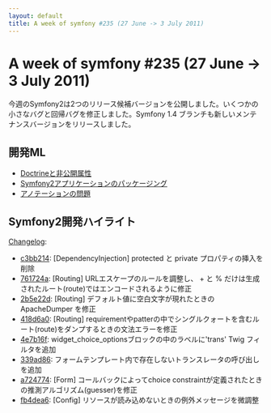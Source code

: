 ```yaml
---
layout: default
title: A week of symfony #235 (27 June -> 3 July 2011)
---
```


A week of symfony #235 (27 June -> 3 July 2011)
===============================================

今週のSymfony2は2つのリリース候補バージョンを公開しました。いくつかの小さなバグと回帰バグを修正しました。Symfony 1.4 ブランチも新しいメンテナンスバージョンをリリースしました。
 
開発ML
------------------------

  * [Doctrineと非公開属性](https://groups.google.com/forum/#!topic/symfony-devs/tDmPMR-RHiw)
  * [Symfony2アプリケーションのパッケージング](https://groups.google.com/forum/#!topic/symfony-devs/7obkjZo-0Kw)
  * [アノテーションの問題](https://groups.google.com/forum/#!topic/symfony-devs/iGmw0ply2Wc)

Symfony2開発ハイライト
-------------------------------

[Changelog](http://github.com/symfony/symfony/commits/master):

  * [c3bb214](http://github.com/symfony/symfony/commit/c3bb214e94c1a76a796ff05cb3b001f373ce3116 "c3bb214e94c1a76a796ff05cb3b001f373ce3116 commit on github"): \[DependencyInjection\] protected と private プロパティの挿入を削除
  * [761724a](http://github.com/symfony/symfony/commit/761724ae57d07cee2368bee86a2f1fe22cf188fc "761724ae57d07cee2368bee86a2f1fe22cf188fc commit on github"): \[Routing\] URLエスケープのルールを調整し、 + と % だけは生成されたルート(route)ではエンコードされるように修正
  * [2b5e22d](http://github.com/symfony/symfony/commit/2b5e22d961f4c9e1d8f225da2bac856a0ba299c2 "2b5e22d961f4c9e1d8f225da2bac856a0ba299c2 commit on github"): \[Routing\] デフォルト値に空白文字が現れたときの ApacheDumper を修正
  * [418d6a0](http://github.com/symfony/symfony/commit/418d6a0ead41b5b27cb6dfa6e1e32edc688ce7ed "418d6a0ead41b5b27cb6dfa6e1e32edc688ce7ed commit on github"): \[Routing\] requirementやpatterの中でシングルクォートを含むルート(route)をダンプするときの文法エラーを修正
  * [4e7b16f](http://github.com/symfony/symfony/commit/4e7b16f7692748164c3fe656248337d06ec68019 "4e7b16f7692748164c3fe656248337d06ec68019 commit on github"): widget_choice_optionsブロックの中のラベルに'trans' Twig フィルタを追加
  * [339ad86](http://github.com/symfony/symfony/commit/339ad861bb80f8191c4e0957e91a2d61f07e017e "339ad861bb80f8191c4e0957e91a2d61f07e017e commit on github"): フォームテンプレート内で存在しないトランスレータの呼び出しを追加
  * [a724774](http://github.com/symfony/symfony/commit/a724774fc003cc5df8e23f88812f25042088344b "a724774fc003cc5df8e23f88812f25042088344b commit on github"): \[Form\] コールバックによってchoice constraintが定義されたときの推測アルゴリズム(guesser)を修正
  * [fb4dea6](http://github.com/symfony/symfony/commit/fb4dea6015561206f8c9e87a1e7a27caa915d4a1 "fb4dea6015561206f8c9e87a1e7a27caa915d4a1 commit on github"): \[Config\] リソースが読み込めないときの例外メッセージを微調整
